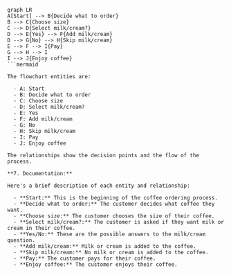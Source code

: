 ```mermaid
graph LR
A[Start] --> B{Decide what to order}
B --> C{Choose size}
C --> D{Select milk/cream?}
D --> E{Yes} --> F{Add milk/cream}
D --> G{No} --> H{Skip milk/cream}
E --> F --> I{Pay}
G --> H --> I
I --> J{Enjoy coffee}
```mermaid

The flowchart entities are:

  - A: Start
  - B: Decide what to order
  - C: Choose size
  - D: Select milk/cream?
  - E: Yes
  - F: Add milk/cream
  - G: No
  - H: Skip milk/cream
  - I: Pay
  - J: Enjoy coffee

The relationships show the decision points and the flow of the process.

**7. Documentation:**

Here's a brief description of each entity and relationship:

  - **Start:** This is the beginning of the coffee ordering process.
  - **Decide what to order:** The customer decides what coffee they want.
  - **Choose size:** The customer chooses the size of their coffee.
  - **Select milk/cream?:** The customer is asked if they want milk or cream in their coffee.
  - **Yes/No:** These are the possible answers to the milk/cream question.
  - **Add milk/cream:** Milk or cream is added to the coffee.
  - **Skip milk/cream:** No milk or cream is added to the coffee.
  - **Pay:** The customer pays for their coffee.
  - **Enjoy coffee:** The customer enjoys their coffee.

